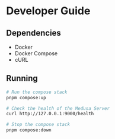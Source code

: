 # Developer Guide

## Dependencies

- Docker
- Docker Compose
- cURL

## Running

```sh
# Run the compose stack
pnpm compose:up

# Check the health of the Medusa Server
curl http://127.0.0.1:9000/health

# Stop the compose stack
pnpm compose:down
```
